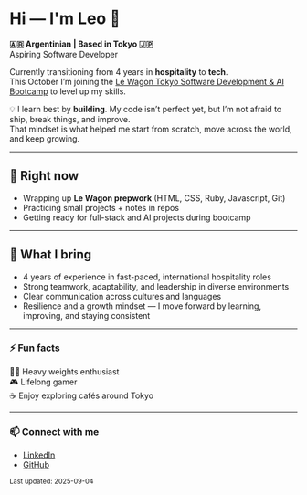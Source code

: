 # Hi — I'm Leo 👋  
**:argentina: Argentinian | Based in Tokyo :jp:**  
Aspiring Software Developer  

Currently transitioning from 4 years in **hospitality** to **tech**.  
This October I’m joining the [Le Wagon Tokyo Software Development & AI Bootcamp](https://www.lewagon.com/tokyo) to level up my skills.  

💡 I learn best by **building**. My code isn’t perfect yet, but I’m not afraid to ship, break things, and improve.  
That mindset is what helped me start from scratch, move across the world, and keep growing.  

---

## 🌱 Right now
- Wrapping up **Le Wagon prepwork** (HTML, CSS, Ruby, Javascript, Git)  
- Practicing small projects + notes in repos  
- Getting ready for full-stack and AI projects during bootcamp  

---

## 💪 What I bring
- 4 years of experience in fast-paced, international hospitality roles  
- Strong teamwork, adaptability, and leadership in diverse environments  
- Clear communication across cultures and languages  
- Resilience and a growth mindset — I move forward by learning, improving, and staying consistent  

---

### ⚡ Fun facts  
🏋️‍♂️ Heavy weights enthusiast  
🎮 Lifelong gamer  
☕ Enjoy exploring cafés around Tokyo  

---

### 📫 Connect with me  
- [LinkedIn](https://www.linkedin.com/in/leandro-trabucco/)  
- [GitHub](https://github.com/LeoCba07)  

<sub>Last updated: 2025-09-04</sub>
